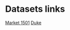 # Datasets links
[Market 1501](https://www.kaggle.com/pengcw1/market-1501)
[Duke](https://www.ee.cuhk.edu.hk/~xgwang/CUHK_identification.html)
